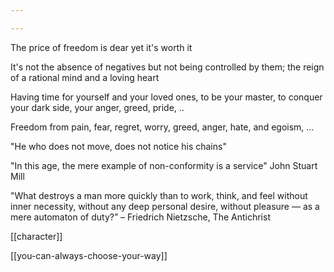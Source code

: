 ```yaml
---

---
```


The price of freedom is dear yet it's worth it

It's not the absence of negatives but not being controlled by them; the reign of a rational mind and a loving heart

Having time for yourself and your loved ones, to be your master, to conquer your dark side, your anger, greed, pride, ..

Freedom from pain, fear, regret, worry, greed, anger, hate, and egoism, ...

"He who does not move, does not notice his chains"

"In this age, the mere example of non-conformity is a service" John Stuart Mill

"What destroys a man more quickly than to work, think, and feel without inner necessity, without any deep personal desire, without pleasure — as a mere automaton of duty?” – Friedrich Nietzsche, The Antichrist

[[character]]

[[you-can-always-choose-your-way]]

